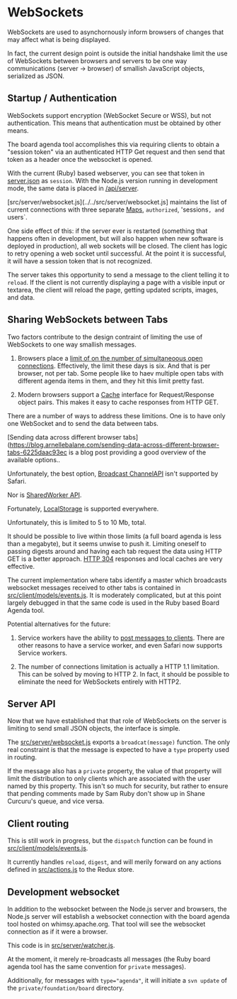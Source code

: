 # WebSockets

WebSockets are used to asynchornously inform browsers of changes that
may affect what is being displayed.

In fact, the current design point is outside the initial handshake limit the
use of WebSockets between browsers and servers to be one way communications
(server -> browser) of smallish JavaScript objects, serialized as JSON.

## Startup / Authentication

WebSockets support encryption (WebSocket Secure or WSS), but not authentication.
This means that authentication must be obtained by other means.

The board agenda tool accomplishes this via requiring clients to obtain
a "session token" via an authenticated HTTP Get request and then send
that token as a header once the websocket is opened.

With the current (Ruby) based webserver, you can see that token in
[server.json](https://whimsy.apache.org/board/agenda/server.json) as
`session`.  With the Node.js version running in development mode, the same
data is placed in [/api/server](http://localhost:3000/api/server).

[src/server/websocket.js](../../src/server/websocket.js] maintains
the list of current connections with three separate
[Maps](https://developer.mozilla.org/en-US/docs/Web/JavaScript/Reference/Global_Objects/Map), `authorized`, 'sessions`, and `users`.

One side effect of this: if the server ever is restarted (something that
happens often in development, but will also happen when new software is
deployed in production), all web sockets will be closed.  The client has
logic to retry opening a web socket until successful.  At the point it is
successful, it will have a session token that is not recognized.

The server takes this opportunity to send a message to the client telling it
to `reload`.  If the client is not currently displaying a page with a visible
input or textarea, the client will reload the page, getting updated
scripts, images, and data.

## Sharing WebSockets between Tabs

Two factors contribute to the design contraint of limiting the use of
WebSockets to one way smallish messages.

  1. Browsers place a 
     [limit of on the number of simultaneoous open connections](https://stackoverflow.com/a/985704).
     Effectively, the limit these days is six.  And that is per browser, not
     per tab.  Some people like to haev multiple open tabs with different
     agenda items in them, and they hit this limit pretty fast.

  2. Modern browsers support a
     [Cache](https://developer.mozilla.org/en-US/docs/Web/API/Cache)
     interface for Request/Response object pairs.  This makes it easy to
     cache responses from HTTP GET.

There are a number of ways to address these limitions.  One is to have only
one WebSocket and to send the data between tabs.

[Sending data across different browser tabs](https://blog.arnellebalane.com/sending-data-across-different-browser-tabs-6225daac93ec
 is a blog post providing a good overview of the available options..

Unfortunately, the best option,
[Broadcast ChannelAPI](https://developer.mozilla.org/en-US/docs/Web/API/Broadcast_Channel_API)
isn't supported by Safari.

Nor is [SharedWorker API](https://developer.mozilla.org/en-US/docs/Web/API/SharedWorker).

Fortunately, [LocalStorage](https://developer.mozilla.org/en-US/docs/Web/API/Window/localStorage) is supported everywhere.

Unfortunately, this is limited to 5 to 10 Mb, total.

It should be possible to live within those limits (a full board agenda is less
than a megabyte), but it seems unwise to push it.  Limiting oneself to passing
digests around and having each tab request the data using HTTP GET is
a better approach.  [HTTP 304](https://httpstatuses.com/304) responses and
local caches are very effective.

The current implementation where tabs identify a master which broadcasts
websocket messages received to other tabs is contained in
[src/client/models/events.js](../..src/client/models/events.js).  It is
moderately complicated, but at this point largely debugged in that the
same code is used in the Ruby based Board Agenda tool.

Potential alternatives for the future:

1) Service workers have the ability to
   [post messages to clients](https://developer.mozilla.org/en-US/docs/Web/API/Client/postMessage).
   There are other reasons to have a service worker, and even Safari now
   supports Service workers.

2) The number of connections limitation is actually a HTTP 1.1 limitation.
   This can be solved by moving to HTTP 2.  In fact, it should be possible
   to eliminate the need for WebSockets entirely with HTTP2.
    
## Server API

Now that we have established that that role of WebSockets on the server
is limiting to send small JSON objects, the interface is simple.

The [src/server/websocket.js](../../src/server/websocket.js) exports
a `broadcat(message)` function.  The only real constraint is that the
message is expected to have a `type` property used in routing.

If the message also has a `private` property, the value of that property
will limit the distribution to only clients which are associated with
the user named by this property.  This isn't so much for security, but
rather to ensure that pending comments made by Sam Ruby don't show up
in Shane Curcuru's queue, and vice versa.

## Client routing

This is still work in progress, but the `dispatch` function can be found in
[src/client/models/events.js](../../src/client/models/events.js).

It currently handles `reload`, `digest`, and will merily forward on
any actions defined in [src/actions.js](../../src/actions.js) to the
Redux store.

## Development websocket

In addition to the websocket between the Node.js server and browsers,
the Node.js server will establish a websocket connection with the
board agenda tool hosted on whimsy.apache.org.  That tool will see the
websocket connection as if it were a browser.

This code is in
[src/server/watcher.js](../src/server/watcher.js).

At the moment, it merely re-broadcasts all messages (the Ruby board agenda
tool has the same convention for `private` messages).

Additionally, for messages with `type="agenda"`, it will initiate a
`svn update` of the `private/foundation/board` directory.
